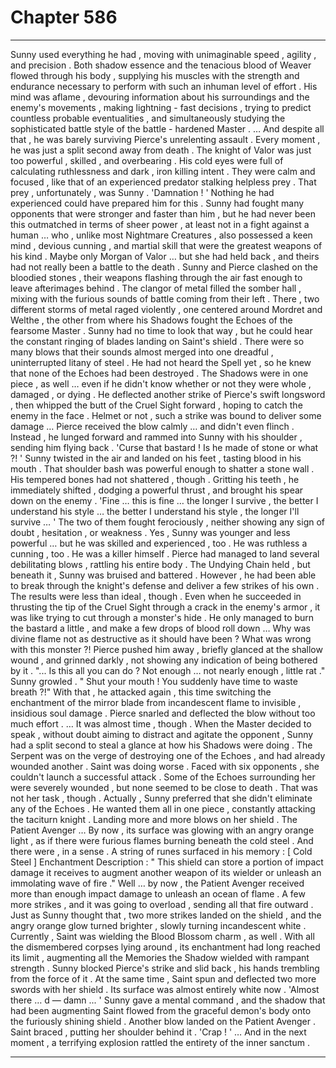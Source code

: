 
# Chapter 586


---

Sunny used everything he had , moving with unimaginable speed , agility , and precision . Both shadow essence and the tenacious blood of Weaver flowed through his body , supplying his muscles with the strength and endurance necessary to perform with such an inhuman level of effort .
His mind was aflame , devouring information about his surroundings and the enemy's movements , making lightning - fast decisions , trying to predict countless probable eventualities , and simultaneously studying the sophisticated battle style of the battle - hardened Master .
… And despite all that , he was barely surviving Pierce's unrelenting assault . Every moment , he was just a split second away from death .
The knight of Valor was just too powerful , skilled , and overbearing . His cold eyes were full of calculating ruthlessness and dark , iron killing intent . They were calm and focused , like that of an experienced predator stalking helpless prey .
That prey , unfortunately , was Sunny .
'Damnation ! '
Nothing he had experienced could have prepared him for this . Sunny had fought many opponents that were stronger and faster than him , but he had never been this outmatched in terms of sheer power , at least not in a fight against a human … who , unlike most Nightmare Creatures , also possessed a keen mind , devious cunning , and martial skill that were the greatest weapons of his kind .
Maybe only Morgan of Valor … but she had held back , and theirs had not really been a battle to the death .
Sunny and Pierce clashed on the bloodied stones , their weapons flashing through the air fast enough to leave afterimages behind . The clangor of metal filled the somber hall , mixing with the furious sounds of battle coming from their left .
There , two different storms of metal raged violently , one centered around Mordret and Welthe , the other from where his Shadows fought the Echoes of the fearsome Master .
Sunny had no time to look that way , but he could hear the constant ringing of blades landing on Saint's shield . There were so many blows that their sounds almost merged into one dreadful , uninterrupted litany of steel . He had not heard the Spell yet , so he knew that none of the Echoes had been destroyed .
The Shadows were in one piece , as well … even if he didn't know whether or not they were whole , damaged , or dying .
He deflected another strike of Pierce's swift longsword , then whipped the butt of the Cruel Sight forward , hoping to catch the enemy in the face . Helmet or not , such a strike was bound to deliver some damage …
Pierce received the blow calmly … and didn't even flinch . Instead , he lunged forward and rammed into Sunny with his shoulder , sending him flying back .
'Curse that bastard ! Is he made of stone or what ?! '
Sunny twisted in the air and landed on his feet , tasting blood in his mouth . That shoulder bash was powerful enough to shatter a stone wall .
His tempered bones had not shattered , though .
Gritting his teeth , he immediately shifted , dodging a powerful thrust , and brought his spear down on the enemy .
'Fine … this is fine … the longer I survive , the better I understand his style … the better I understand his style , the longer I'll survive … '
The two of them fought ferociously , neither showing any sign of doubt , hesitation , or weakness . Yes , Sunny was younger and less powerful … but he was skilled and experienced , too . He was ruthless a cunning , too .
He was a killer himself .
Pierce had managed to land several debilitating blows , rattling his entire body . The Undying Chain held , but beneath it , Sunny was bruised and battered .
However , he had been able to break through the knight's defense and deliver a few strikes of his own . The results were less than ideal , though . Even when he succeeded in thrusting the tip of the Cruel Sight through a crack in the enemy's armor , it was like trying to cut through a monster's hide . He only managed to burn the bastard a little , and make a few drops of blood roll down …
Why was divine flame not as destructive as it should have been ? What was wrong with this monster ?!
Pierce pushed him away , briefly glanced at the shallow wound , and grinned darkly , not showing any indication of being bothered by it .
"... Is this all you can do ? Not enough … not nearly enough , little rat ."
Sunny growled .
" Shut your mouth ! You suddenly have time to waste breath ?!"
With that , he attacked again , this time switching the enchantment of the mirror blade from incandescent flame to invisible , insidious soul damage .
Pierce snarled and deflected the blow without too much effort .
… It was almost time , though .
When the Master decided to speak , without doubt aiming to distract and agitate the opponent , Sunny had a split second to steal a glance at how his Shadows were doing .
The Serpent was on the verge of destroying one of the Echoes , and had already wounded another .
Saint was doing worse . Faced with six opponents , she couldn't launch a successful attack . Some of the Echoes surrounding her were severely wounded , but none seemed to be close to death .
That was not her task , though .
Actually , Sunny preferred that she didn't eliminate any of the Echoes . He wanted them all in one piece , constantly attacking the taciturn knight .
Landing more and more blows on her shield .
The Patient Avenger …
By now , its surface was glowing with an angry orange light , as if there were furious flames burning beneath the cold steel . And there were , in a sense .
A string of runes surfaced in his memory :
[ Cold Steel ] Enchantment Description : " This shield can store a portion of impact damage it receives to augment another weapon of its wielder or unleash an immolating wave of fire ."
Well … by now , the Patient Avenger received more than enough impact damage to unleash an ocean of flame . A few more strikes , and it was going to overload , sending all that fire outward .
Just as Sunny thought that , two more strikes landed on the shield , and the angry orange glow turned brighter , slowly turning incandescent white .
Currently , Saint was wielding the Blood Blossom charm , as well . With all the dismembered corpses lying around , its enchantment had long reached its limit , augmenting all the Memories the Shadow wielded with rampant strength .
Sunny blocked Pierce's strike and slid back , his hands trembling from the force of it .
At the same time , Saint spun and deflected two more swords with her shield . Its surface was almost entirely white now .
'Almost there … d — damn ... '
Sunny gave a mental command , and the shadow that had been augmenting Saint flowed from the graceful demon's body onto the furiously shining shield .
Another blow landed on the Patient Avenger .
Saint braced , putting her shoulder behind it .
'Crap ! '
… And in the next moment , a terrifying explosion rattled the entirety of the inner sanctum .

---


